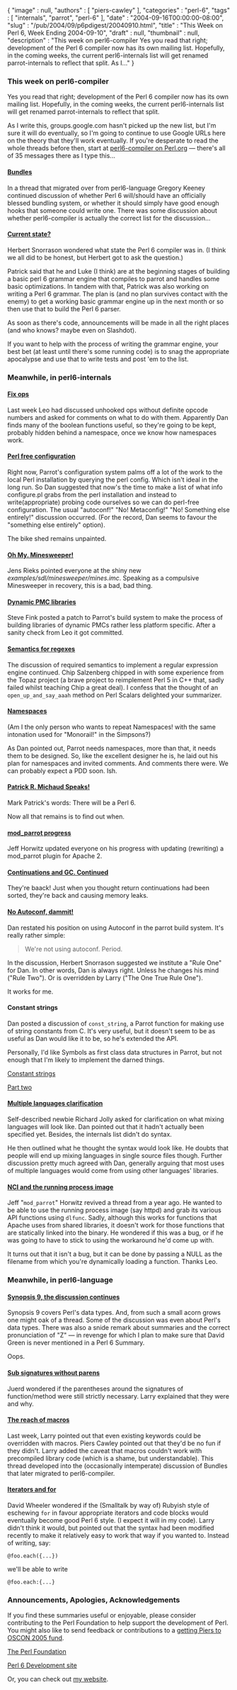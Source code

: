 {
   "image" : null,
   "authors" : [
      "piers-cawley"
   ],
   "categories" : "perl-6",
   "tags" : [
      "internals",
      "parrot",
      "perl-6"
   ],
   "date" : "2004-09-16T00:00:00-08:00",
   "slug" : "/pub/2004/09/p6pdigest/20040910.html",
   "title" : "This Week on Perl 6, Week Ending 2004-09-10",
   "draft" : null,
   "thumbnail" : null,
   "description" : "This week on perl6-compiler Yes you read that right; development of the Perl 6 compiler now has its own mailing list. Hopefully, in the coming weeks, the current perl6-internals list will get renamed parrot-internals to reflect that split. As I..."
}





### This week on perl6-compiler

Yes you read that right; development of the Perl 6 compiler now has its
own mailing list. Hopefully, in the coming weeks, the current
perl6-internals list will get renamed parrot-internals to reflect that
split.

As I write this, groups.google.com hasn't picked up the new list, but
I'm sure it will do eventually, so I'm going to continue to use Google
URLs here on the theory that they'll work eventually. If you're
desperate to read the whole threads before then, start at
[perl6-compiler on
Perl.org](http://www.nntp.perl.org/group/perl.perl6.compiler/) — there's
all of 35 messages there as I type this...

#### [Bundles](http://groups.google.com/groups?threadm=413E2AB4.2070107@lmco.com)

In a thread that migrated over from perl6-language Gregory Keeney
continued discussion of whether Perl 6 will/should have an officially
blessed bundling system, or whether it should simply have good enough
hooks that someone could write one. There was some discussion about
whether perl6-compiler is actually the correct list for the
discussion...

#### [Current state?](http://groups.google.com/groups?threadm=c1b5821504090803483f528a3d@mail.gmail.com)

Herbert Snorrason wondered what state the Perl 6 compiler was in. (I
think we all did to be honest, but Herbert got to ask the question.)

Patrick said that he and Luke (I think) are at the beginning stages of
building a basic perl 6 grammar engine that compiles to parrot and
handles some basic optimizations. In tandem with that, Patrick was also
working on writing a Perl 6 grammar. The plan is (and no plan survives
contact with the enemy) to get a working basic grammar engine up in the
next month or so then use that to build the Perl 6 parser.

As soon as there's code, announcements will be made in all the right
places (and who knows? maybe even on Slashdot).

If you want to help with the process of writing the grammar engine, your
best bet (at least until there's some running code) is to snag the
appropriate apocalypse and use that to write tests and post 'em to the
list.

### Meanwhile, in perl6-internals

#### [Fix ops](http://groups.google.com/groups?threadm=4137507F.5010606@toetsch.at)

Last week Leo had discussed unhooked ops without definite opcode numbers
and asked for comments on what to do with them. Apparently Dan finds
many of the boolean functions useful, so they're going to be kept,
probably hidden behind a namespace, once we know how namespaces work.

#### [Perl free configuration](http://groups.google.com/groups?threadm=a06110402bd6243597a07@%5B10.0.1.2%5D)

Right now, Parrot's configuration system palms off a lot of the work to
the local Perl installation by querying the perl config. Which isn't
ideal in the long run. So Dan suggested that now's the time to make a
list of what info configure.pl grabs from the perl installation and
instead to write(appropriate) probing code ourselves so we can do
perl-free configuration. The usual "autoconf!" "No! Metaconfig!" "No!
Something else entirely!" discussion occurred. (For the record, Dan
seems to favour the "something else entirely" option).

The bike shed remains unpainted.

#### [Oh My. Minesweeper!](http://groups.google.com/groups?threadm=200409061855.51395.parrot@jensbeimsurfen.de)

Jens Rieks pointed everyone at the shiny new
*examples/sdl/minesweeper/mines.imc*. Speaking as a compulsive
Minesweeper in recovery, this is a bad, bad thing.

#### [Dynamic PMC libraries](http://groups.google.com/groups?threadm=20040907034002.GA22076@kevin.fink.com)

Steve Fink posted a patch to Parrot's build system to make the process
of building libraries of dynamic PMCs rather less platform specific.
After a sanity check from Leo it got committed.

#### [Semantics for regexes](http://groups.google.com/groups?threadm=20040907025916.GA13372@perlsupport.com)

The discussion of required semantics to implement a regular expression
engine continued. Chip Salzenberg chipped in with some experience from
the Topaz project (a brave project to reimplement Perl 5 in C++ that,
sadly failed whilst teaching Chip a great deal). I confess that the
thought of an `open_up_and_say_aaah` method on Perl Scalars delighted
your summarizer.

#### [Namespaces](http://groups.google.com/groups?threadm=a06110405bd636771e587@%5B10.0.1.2%5D)

(Am I the only person who wants to repeat Namespaces! with the same
intonation used for "Monorail!" in the Simpsons?)

As Dan pointed out, Parrot needs namespaces, more than that, it needs
them to be designed. So, like the excellent designer he is, he laid out
his plan for namespaces and invited comments. And comments there were.
We can probably expect a PDD soon. Ish.

#### [Patrick R. Michaud Speaks!](http://groups.google.com/groups?threadm=20040907171607.GD23808@contra.vosn.net)

Mark Patrick's words: There will be a Perl 6.

Now all that remains is to find out when.

#### [mod\_parrot progress](http://groups.google.com/groups?threadm=Pine.LNX.4.44.0409071154400.6586-100000@booger.sixgeeks.org)

Jeff Horwitz updated everyone on his progress with updating (rewriting)
a mod\_parrot plugin for Apache 2.

#### [Continuations and GC. Continued](http://groups.google.com/groups?threadm=200409072222.23542.parrot@jensbeimsurfen.de)

They're baack! Just when you thought return continuations had been
sorted, they're back and causing memory leaks.

#### [No Autoconf, dammit!](http://groups.google.com/groups?threadm=a06110414bd63e3cc0af3@%5B10.0.1.2%5D)

Dan restated his position on using Autoconf in the parrot build system.
It's really rather simple:

> We're not using autoconf. Period.

In the discussion, Herbert Snorrason suggested we institute a "Rule One"
for Dan. In other words, Dan is always right. Unless he changes his mind
("Rule Two"). Or is overridden by Larry ("The One True Rule One").

It works for me.

#### Constant strings

Dan posted a discussion of `const_string`, a Parrot function for making
use of string constants from C. It's very useful, but it doesn't seem to
be as useful as Dan would like it to be, so he's extended the API.

Personally, I'd like Symbols as first class data structures in Parrot,
but not enough that I'm likely to implement the darned things.

[Constant
strings](http://groups.google.com/groups?threadm=a06110416bd63ed1036ea@%5B10.0.1.2%5D)

[Part
two](http://groups.google.com/groups?threadm=a06110420bd64c13aad60@%5B10.0.1.2%5D)

#### [Multiple languages clarification](http://groups.google.com/groups?threadm=CAC60D5C-01E2-11D9-8EAB-003065AE00B6@mac.com)

Self-described newbie Richard Jolly asked for clarification on what
mixing languages will look like. Dan pointed out that it hadn't actually
been specified yet. Besides, the internals list didn't do syntax.

He then outlined what he thought the syntax would look like. He doubts
that people will end up mixing languages in single source files though.
Further discussion pretty much agreed with Dan, generally arguing that
most uses of multiple languages would come from using other languages'
libraries.

#### [NCI and the running process image](http://groups.google.com/groups?threadm=Pine.LNX.4.44.0409091048070.30590-100000@booger.sixgeeks.org)

Jeff "`mod_parrot`" Horwitz revived a thread from a year ago. He wanted
to be able to use the running process image (say httpd) and grab its
various API functions using `dlfunc`. Sadly, although this works for
functions that Apache uses from shared libraries, it doesn't work for
those functions that are statically linked into the binary. He wondered
if this was a bug, or if he was going to have to stick to using the
workaround he'd come up with.

It turns out that it isn't a bug, but it can be done by passing a NULL
as the filename from which you're dynamically loading a function. Thanks
Leo.

### Meanwhile, in perl6-language

#### [Synopsis 9, the discussion continues](http://groups.google.com/groups?threadm=20040902234740.GA29156@wall.org)

Synopsis 9 covers Perl's data types. And, from such a small acorn grows
one might oak of a thread. Some of the discussion was even about Perl's
data types. There was also a snide remark about summaries and the
correct pronunciation of "Z" — in revenge for which I plan to make sure
that David Green is never mentioned in a Perl 6 Summary.

Oops.

#### [Sub signatures without parens](http://groups.google.com/groups?threadm=20040904133421.GN759@c4.convolution.nl)

Juerd wondered if the parentheses around the signatures of
function/method were still strictly necessary. Larry explained that they
were and why.

#### [The reach of macros](http://groups.google.com/groups?threadm=m21xhhkfn3.fsf@obelisk.bofh.org.uk)

Last week, Larry pointed out that even existing keywords could be
overridden with macros. Piers Cawley pointed out that they'd be no fun
if they didn't. Larry added the caveat that macros couldn't work with
precompiled library code (which is a shame, but understandable). This
thread developed into the (occasionally intemperate) discussion of
Bundles that later migrated to perl6-compiler.

#### [Iterators and for](http://groups.google.com/groups?threadm=2921F1D6-027D-11D9-93DC-000A95B9602E@kineticode.com)

David Wheeler wondered if the (Smalltalk by way of) Rubyish style of
eschewing `for` in favour appropriate iterators and code blocks would
eventually become good Perl 6 style. (I expect it will in my code).
Larry didn't think it would, but pointed out that the syntax had been
modified recently to make it relatively easy to work that way if you
wanted to. Instead of writing, say:

    @foo.each({...})

we'll be able to write

    @foo.each:{...}

### Announcements, Apologies, Acknowledgements

If you find these summaries useful or enjoyable, please consider
contributing to the Perl Foundation to help support the development of
Perl. You might also like to send feedback or contributions to a
[getting Piers to OSCON 2005 fund](mailto:pdcawley@bofh.org.uk).

[The Perl Foundation](http://donate.perl-foundation.org/)

[Perl 6 Development site](http://dev.perl.org/perl6/)

Or, you can check out [my website](http://www.bofh.org.uk/).


